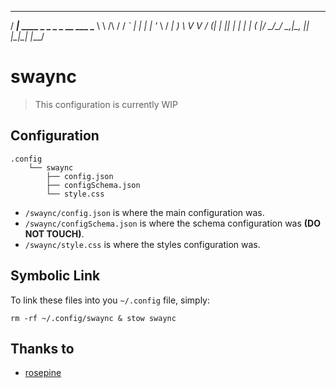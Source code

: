 

 ____                                
/ ___|_      ____ _ _   _ _ __   ___ 
\___ \ \ /\ / / _` | | | | '_ \ / __|
 ___) \ V  V / (_| | |_| | | | | (__ 
|____/ \_/\_/ \__,_|\__, |_| |_|\___|
                    |___/            


# swaync

> This configuration is currently WIP

## Configuration

```
.config
    └── swaync
        ├── config.json
        ├── configSchema.json
        └── style.css
```

- ```/swaync/config.json``` is where the main configuration was.
- ```/swaync/configSchema.json``` is where the schema configuration was **(DO NOT TOUCH)**.
- ```/swaync/style.css``` is where the styles configuration was.

## Symbolic Link

To link these files into you ```~/.config``` file, simply:

```
rm -rf ~/.config/swaync & stow swaync
```

## Thanks to

- [rosepine](https://github.com/rose-pine/swaync)

